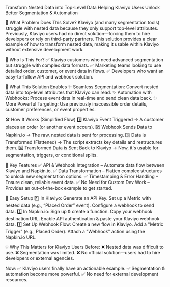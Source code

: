 Transform Nested Data into Top-Level Data
Helping Klaviyo Users Unlock Better Segmentation & Automation

🚀 What Problem Does This Solve?
Klaviyo (and many segmentation tools) struggle with nested data because they only support top-level attributes.
Previously, Klaviyo users had no direct solution—forcing them to hire developers or rely on third-party partners.
This solution provides a clear example of how to transform nested data, making it usable within Klaviyo without extensive development work.

🎯 Who Is This For?
✅ Klaviyo customers who need advanced segmentation but struggle with complex data formats.
✅ Marketing teams looking to use detailed order, customer, or event data in flows.
✅ Developers who want an easy-to-follow API and webhook solution.

🔑 What This Solution Enables
✨ Seamless Segmentation: Convert nested data into top-level attributes that Klaviyo can read.
✨ Automation with Webhooks: Process event data in real-time and send clean data back.
✨ More Powerful Targeting: Use previously inaccessible order details, customer preferences, or event properties.

🛠 How It Works (Simplified Flow)
1️⃣ Klaviyo Event Triggered
→ A customer places an order (or another event occurs).
2️⃣ Webhook Sends Data to Napkin.io
→ The raw, nested data is sent for processing.
3️⃣ Data is Transformed (Flattened)
→ The script extracts key details and restructures them.
4️⃣ Transformed Data is Sent Back to Klaviyo
→ Now, it's usable for segmentation, triggers, or conditional splits.

🔎 Key Features
✅ API & Webhook Integration – Automate data flow between Klaviyo and Napkin.io.
✅ Data Transformation – Flatten complex structures to unlock new segmentation options.
✅ Timestamping & Error Handling – Ensure clean, reliable event data.
✅ No Need for Custom Dev Work – Provides an out-of-the-box example to get started.

📌 Easy Setup
1️⃣ In Klaviyo:
Generate an API Key.
Set up a Metric with nested data (e.g., “Placed Order” event).
Configure a webhook to send data.
2️⃣ In Napkin.io:
Sign up & create a function.
Copy your webhook destination URL.
Enable API authentication & paste your Klaviyo webhook data.
3️⃣ Set Up Webhook Flow:
Create a new flow in Klaviyo.
Add a "Metric Trigger" (e.g., Placed Order).
Attach a "Webhook" action using the Napkin.io URL.

💡 Why This Matters for Klaviyo Users
Before:
❌ Nested data was difficult to use.
❌ Segmentation was limited.
❌ No official solution—users had to hire developers or external agencies.

Now:
✅ Klaviyo users finally have an actionable example.
✅ Segmentation & automation become more powerful.
✅ No need for external development resources.
